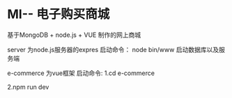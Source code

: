 # MI-- 电子购买商城
基于MongoDB + node.js + VUE 制作的网上商城

server 为node.js服务器的expres
启动命令： node bin/www 启动数据库以及服务端

e-commerce 为vue框架
启动命令:
1.cd e-commerce

2.npm run dev
